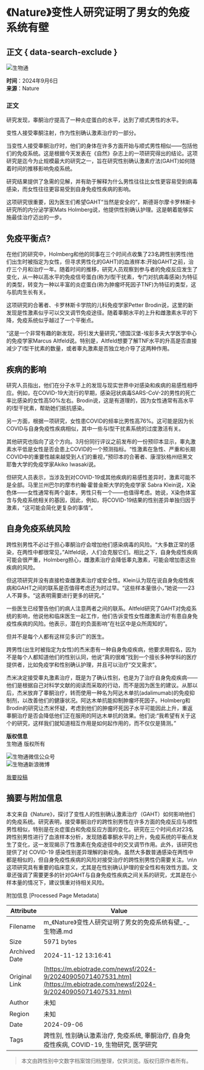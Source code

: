 # 《Nature》变性人研究证明了男女的免疫系统有壁

## 正文 { data-search-exclude }


![生物通](https://www.ebiotrade.com/ebiodesign/text/2021/0415/images/logo.png)

**时间**：2024年9月6日  
**来源**：Nature  

### 正文

研究发现，睾酮治疗提高了一种炎症蛋白的水平，达到了顺式男性的水平。

变性人接受睾酮注射，作为性别确认激素治疗的一部分。

当变性人接受睾酮治疗时，他们的身体在许多方面开始与顺式男性相似——包括他们的免疫系统。这是根据今天发表在《自然》杂志上的一项研究得出的结论。这项研究是迄今为止规模最大的研究之一，旨在研究性别确认激素疗法(GAHT)如何随着时间的推移影响免疫系统。

研究结果提供了急需的见解，并有助于解释为什么男性往往比女性更容易受到病毒感染，而女性往往更容易受到自身免疫性疾病的影响。

这项研究很重要，因为医生们希望GAHT“当然是安全的”，斯德哥尔摩卡罗林斯卡研究所的内分泌学家Mats Holmberg说，他提供性别确认护理。这是朝着能够实施最佳治疗迈出的一步。

## 免疫平衡点?

在他们的研究中，Holmberg和他的同事在三个时间点收集了23名跨性别男性(他们出生时被指定为女性，但寻求男性化的GAHT)的血液样本:开始GAHT之前，治疗三个月和治疗一年。随着时间的推移，研究人员观察到参与者的免疫反应发生了变化，从一种以高水平的免疫信号蛋白(称为I型干扰素，专门对抗病毒感染)为特征的类型，转变为一种以丰富的炎症蛋白(称为肿瘤坏死因子TNF)为特征的类型，这与肌肉生长有关。

这项研究的合著者、卡罗林斯卡学院的儿科免疫学家Petter Brodin说，这里的新发现是性激素似乎可以交叉调节免疫途径。随着睾酮水平的上升和雌激素水平的下降，免疫系统似乎越过了一个平衡点。

“这是一个非常有趣的新发现，将引发大量研究，”德国汉堡-埃彭多夫大学医学中心的免疫学家Marcus Altfeld说。特别是，Altfeld想要了解TNF水平的升高是否直接减少了I型干扰素的数量，或者睾丸激素是否独立地介导了这两种作用。

## 疾病的影响

研究人员指出，他们在分子水平上的发现与现实世界中对感染和疾病的易感性相呼应。例如，在COVID-19大流行的早期，感染冠状病毒SARS-CoV-2的男性的死亡率比感染的女性高50%左右。Brodin说，这是有道理的，因为女性通常有高水平的I型干扰素，帮助她们抵抗感染。

另一方面，根据一项研究，女性患COVID的频率比男性高76%。这可能是因为长COVID与自身免疫性疾病相似，其中一些与I型干扰素系统的过度激活有关。

其他研究也指向了这个方向。3月份同行评议之前发布的一份预印本显示，睾丸激素水平低是女性是否会患上COVID的一个预测指标。“性激素在急性、严重和长期COVID中的重要性越来越受到人们的重视，”预印本的合著者、康涅狄格州纽黑文耶鲁大学的免疫学家Akiko Iwasaki说。

但研究人员表示，当涉及到对COVID-19或其他疾病的易感性差异时，激素可能不是全部。马里兰州巴尔的摩市约翰·霍普金斯大学的免疫学家 Sabra Klein说，X染色体——女性通常有两个副本，男性只有一个——也值得考虑。她说，X染色体富含与免疫系统相关的基因，因此，例如，将COVID-19结果的性别差异单独归因于激素，“这可能会简化更复杂的事情”。

## 自身免疫系统风险

跨性别男性不必过于担心睾酮治疗会增加他们感染病毒的风险。“大多数正常的感染，在两性中都很常见，”Altfeld说，人们会克服它们。相比之下，自身免疫性疾病可能会很严重，Holmberg担心，雌激素治疗会降低睾丸激素，可能会增加患这些疾病的风险。

但这项研究并没有直接检查雌激素治疗或安全性。Klein认为现在说自身免疫性疾病和GAHT之间的联系是否值得考虑还为时过早。“这些样本量很小，”她说——23人不算多。“这表明需要进行更多的研究。”

一些医生已经警告他们的病人注意两者之间的联系。Altfeld研究了GAHT对免疫系统的影响，他说他和临床医生一起工作，他们告诉变性女性雌激素治疗有患自身免疫性疾病的风险。他表示，潜在的负面影响“在社区中是众所周知的”。

但并不是每个人都有这样见多识广的医生。

跨男性(出生时被指定为女性)的杰米患有一种自身免疫疾病，他要求用假名，因为不是每个人都知道他们的性别认同，他说“真的很难”找到一个擅长多种学科的医疗提供者，比如免疫学和性别确认护理，并且可以治疗“交叉需求”。

杰米决定接受睾丸激素治疗，既是为了确认性别，也是为了治疗自身免疫疾病——他们是根据自己对科学文献的阅读而采取的行动，而不是因为医生的建议。从那以后，杰米放弃了睾酮治疗，转而使用一种名为阿达木单抗(adalimumab)的免疫抑制剂，以改善他们的健康状况。阿达木单抗能抑制肿瘤坏死因子。Holmberg和Brodin的研究让杰米怀疑，考虑到他们的肿瘤坏死因子水平可能因此上升，重返睾酮治疗是否会降低他们正在服用的阿达木单抗的效果。他们说:“我希望有关于这个的研究，这样我们就知道相互作用是如何起作用的，而不仅仅是猜测。”

**版权信息**  
生物通 版权所有  

![生物通微信公众号](https://alicdn.ebioweb.com/QR_ebiotrade.jpg)  
![生物通新浪微博](https://alicdn.ebioweb.com/QR_ebiotradeweibo.png)

[我要投稿](mailto:journal@ebiotrade.com)

## 摘要与附加信息

<!-- tcd_abstract -->
本文来自《Nature》，探讨了变性人的性别确认激素治疗（GAHT）如何影响他们的免疫系统。研究表明，接受睾酮治疗的跨性别男性在许多方面的免疫反应与顺性男性相似，特别是在炎症蛋白和免疫反应方面的变化。研究在三个时间点对23名跨性别男性进行了血液样本分析，发现随着睾酮水平的上升，免疫系统的平衡点发生了变化，这一发现揭示了性激素在免疫途径中的交叉调节作用。此外，该研究也提供了对 COVID-19 感染性别差异理解的新视角。虽然大多数普通感染在两性中都是相似的，但自身免疫性疾病的风险对接受治疗的跨性别男性仍需要关注。\n\n这项研究具有重要的临床意义，尤其是在性别确认护理的安全性和有效性方面。文章还强调了需要更多的针对GAHT与自身免疫性疾病之间关系的研究，尤其是在小样本量的情况下，建议慎重对待相关风险。
<!-- tcd_abstract_end -->

附加信息 [Processed Page Metadata]

| Attribute       | Value                                  |
|-----------------|----------------------------------------|
| Filename        | m_《Nature》变性人研究证明了男女的免疫系统有壁_-_生物通.md                             |
| Size            | 5971 bytes                           |
| Archived Date   | 2024-11-12 13:16:41                             |
| Original Link   | [https://m.ebiotrade.com/newsf/2024-9/20240905071407531.htm](https://m.ebiotrade.com/newsf/2024-9/20240905071407531.htm)                       |
| Author          | 未知                               |
| Region          | 未知                               |
| Date            | 2024-09-06                                 |
| Tags            | 跨性别, 性别确认激素治疗, 免疫系统, 睾酮治疗, 自身免疫性疾病, COVID-19, 生物研究, 医学研究                                 |
>
> 本文由跨性别中文数字档案馆归档整理，仅供浏览。版权归原作者所有。
>